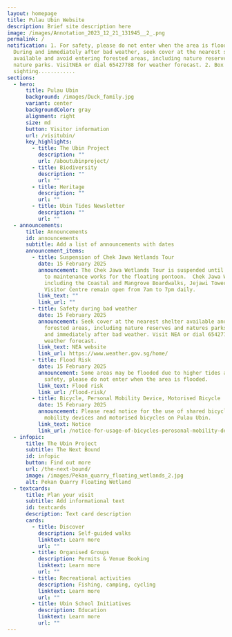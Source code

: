 ```yaml
---
layout: homepage
title: Pulau Ubin Website
description: Brief site description here
image: /images/Annotation_2023_12_21_131945__2_.png
permalink: /
notification: 1. For safety, please do not enter when the area is flooded.
  During and immediately after bad weather, seek cover at the nearest shelter
  available and avoid entering forested areas, including nature reserves and
  nature parks. VisitNEA or dial 65427788 for weather forecast. 2. Box Jellyfish
  sighting............
sections:
  - hero:
      title: Pulau Ubin
      background: /images/Duck_family.jpg
      variant: center
      backgroundColor: gray
      alignment: right
      size: md
      button: Visitor information
      url: /visitubin/
      key_highlights:
        - title: The Ubin Project
          description: ""
          url: /aboutubinproject/
        - title: Biodiversity
          description: ""
          url: ""
        - title: Heritage
          description: ""
          url: ""
        - title: Ubin Tides Newsletter
          description: ""
          url: ""
  - announcements:
      title: Announcements
      id: announcements
      subtitle: Add a list of announcements with dates
      announcement_items:
        - title: Suspension of Chek Jawa Wetlands Tour
          date: 15 February 2025
          announcement: The Chek Jawa Wetlands Tour is suspended until further notice due
            to maintenance works for the floating pontoon.  Chek Jawa Wetlands,
            including the Coastal and Mangrove Boardwalks, Jejawi Tower and
            Visitor Centre remain open from 7am to 7pm daily.
          link_text: ""
          link_url: ""
        - title: Safety during bad weather
          date: 15 February 2025
          announcement: Seek cover at the nearest shelter available and avoid entering
            forested areas, including nature reserves and natures parks during
            and immediately after bad weather. Visit NEA or dial 65427788 for
            weather forecast.
          link_text: NEA website
          link_url: https://www.weather.gov.sg/home/
        - title: Flood Risk
          date: 15 February 2025
          announcement: Some areas may be flooded due to higher tides and bad weather. For
            safety, please do not enter when the area is flooded.
          link_text: Flood risk
          link_url: /flood-risk/
        - title: Bicycle, Personal Mobility Device, Motorised Bicycle
          date: 15 February 2025
          announcement: Please read notice for the use of shared bicycles, perosonal
            mobility devices and motorised bicycles on Pulau Ubin.
          link_text: Notice
          link_url: /notice-for-usage-of-bicycles-perosonal-mobility-devices-and-motorised-vehicles/
  - infopic:
      title: The Ubin Project
      subtitle: The Next Bound
      id: infopic
      button: Find out more
      url: /the-next-bound/
      image: /images/Pekan_quarry_floating_wetlands_2.jpg
      alt: Pekan Quarry Floating Wetland
  - textcards:
      title: Plan your visit
      subtitle: Add informational text
      id: textcards
      description: Text card description
      cards:
        - title: Discover
          description: Self-guided walks
          linktext: Learn more
          url: ""
        - title: Organised Groups
          description: Permits & Venue Booking
          linktext: Learn more
          url: ""
        - title: Recreational activities
          description: Fishing, camping, cycling
          linktext: Learn more
          url: ""
        - title: Ubin School Initiatives
          description: Education
          linktext: Learn more
          url: ""
---
```

